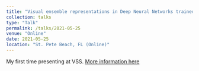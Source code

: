 ```yaml
---
title: "Visual ensemble representations in Deep Neural Networks trained for natural object recognition"
collection: talks
type: "Talk"
permalink: /talks/2021-05-25
venue: "Online"
date: 2021-05-25
location: "St. Pete Beach, FL (Online)"
---
```


My first time presenting at VSS. 
[More information here](https://jov.arvojournals.org/article.aspx?articleid=2777780)
